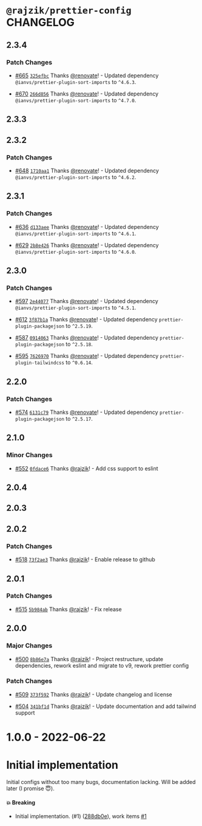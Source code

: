 # `@rajzik/prettier-config` CHANGELOG

## 2.3.4

### Patch Changes

- [#665](https://github.com/rajzik/configs/pull/665)
  [`325efbc`](https://github.com/rajzik/configs/commit/325efbc6b37ec9e098bdcbf61578254339f9fe37)
  Thanks [@renovate](https://github.com/apps/renovate)! - Updated dependency
  `@ianvs/prettier-plugin-sort-imports` to `^4.6.3`.

- [#670](https://github.com/rajzik/configs/pull/670)
  [`266d856`](https://github.com/rajzik/configs/commit/266d856021da6182fa38af904987ed073e43b055)
  Thanks [@renovate](https://github.com/apps/renovate)! - Updated dependency
  `@ianvs/prettier-plugin-sort-imports` to `^4.7.0`.

## 2.3.3

## 2.3.2

### Patch Changes

- [#648](https://github.com/rajzik/configs/pull/648)
  [`1710aa1`](https://github.com/rajzik/configs/commit/1710aa1426cbf300eb04f277a53bc815fc705867)
  Thanks [@renovate](https://github.com/apps/renovate)! - Updated dependency
  `@ianvs/prettier-plugin-sort-imports` to `^4.6.2`.

## 2.3.1

### Patch Changes

- [#636](https://github.com/rajzik/configs/pull/636)
  [`d133aee`](https://github.com/rajzik/configs/commit/d133aee4ba4fbca71ad41bb66cc5617ec48a094d)
  Thanks [@renovate](https://github.com/apps/renovate)! - Updated dependency
  `@ianvs/prettier-plugin-sort-imports` to `^4.6.1`.

- [#629](https://github.com/rajzik/configs/pull/629)
  [`2b8e426`](https://github.com/rajzik/configs/commit/2b8e4269e0cc6a5ee10f252d2302425b80967ba4)
  Thanks [@renovate](https://github.com/apps/renovate)! - Updated dependency
  `@ianvs/prettier-plugin-sort-imports` to `^4.6.0`.

## 2.3.0

### Patch Changes

- [#597](https://github.com/rajzik/configs/pull/597)
  [`2e44077`](https://github.com/rajzik/configs/commit/2e44077fb42a6edb37e1ce1005c4b211cbcb61a4)
  Thanks [@renovate](https://github.com/apps/renovate)! - Updated dependency
  `@ianvs/prettier-plugin-sort-imports` to `^4.5.1`.

- [#612](https://github.com/rajzik/configs/pull/612)
  [`3f87b1a`](https://github.com/rajzik/configs/commit/3f87b1ae066a75fa08a1afd9cb6e834a96299fee)
  Thanks [@renovate](https://github.com/apps/renovate)! - Updated dependency
  `prettier-plugin-packagejson` to `^2.5.19`.

- [#587](https://github.com/rajzik/configs/pull/587)
  [`0914063`](https://github.com/rajzik/configs/commit/091406380dc2781e0bfee981be25ccd784d2d429)
  Thanks [@renovate](https://github.com/apps/renovate)! - Updated dependency
  `prettier-plugin-packagejson` to `^2.5.18`.

- [#595](https://github.com/rajzik/configs/pull/595)
  [`7626970`](https://github.com/rajzik/configs/commit/7626970dc28a29cd8d962e3f330a4814a0299e77)
  Thanks [@renovate](https://github.com/apps/renovate)! - Updated dependency
  `prettier-plugin-tailwindcss` to `^0.6.14`.

## 2.2.0

### Patch Changes

- [#574](https://github.com/rajzik/configs/pull/574)
  [`6131c79`](https://github.com/rajzik/configs/commit/6131c79dd2d3b03b8049985e94cf5974793e178b)
  Thanks [@renovate](https://github.com/apps/renovate)! - Updated dependency
  `prettier-plugin-packagejson` to `^2.5.17`.

## 2.1.0

### Minor Changes

- [#552](https://github.com/rajzik/configs/pull/552)
  [`0fdace6`](https://github.com/rajzik/configs/commit/0fdace6eaae6c7f9ed99767a997d6d2e858184d9)
  Thanks [@rajzik](https://github.com/rajzik)! - Add css support to eslint

## 2.0.4

## 2.0.3

## 2.0.2

### Patch Changes

- [#518](https://github.com/rajzik/configs/pull/518)
  [`73f2ae3`](https://github.com/rajzik/configs/commit/73f2ae32a4dfa4942de2139951854844fc050676)
  Thanks [@rajzik](https://github.com/rajzik)! - Enable release to github

## 2.0.1

### Patch Changes

- [#515](https://github.com/rajzik/configs/pull/515)
  [`5b984ab`](https://github.com/rajzik/configs/commit/5b984ab35e86ff798a0386066db744044238bcc5)
  Thanks [@rajzik](https://github.com/rajzik)! - Fix release

## 2.0.0

### Major Changes

- [#500](https://github.com/rajzik/configs/pull/500)
  [`8b86e7a`](https://github.com/rajzik/configs/commit/8b86e7a917d52e284868316d259236d190ba8f3c)
  Thanks [@rajzik](https://github.com/rajzik)! - Project restructure, update
  dependencies, rework eslint and migrate to v9, rework prettier config

### Patch Changes

- [#509](https://github.com/rajzik/configs/pull/509)
  [`373f592`](https://github.com/rajzik/configs/commit/373f592cd7f5123d5f2f1ba3a6c6741b935414e6)
  Thanks [@rajzik](https://github.com/rajzik)! - Update changelog and license

- [#504](https://github.com/rajzik/configs/pull/504)
  [`341bf1d`](https://github.com/rajzik/configs/commit/341bf1d35b2b271514db0e0d4b2efe6a32ac0b37)
  Thanks [@rajzik](https://github.com/rajzik)! - Update documentation and add
  tailwind support

# 1.0.0 - 2022-06-22

# Initial implementation

Initial configs without too many bugs, documentation lacking. Will be added
later (I promise 😇).

#### 💥 Breaking

- Initial implementation. (#1)
  ([288db0e](https://github.com/rajzik/configs/commit/288db0e500fd2c2a9d52a2e9d7570fa37099ab5e)),
  work items [#1](https://github.com/rajzik/configs/issues/1)
